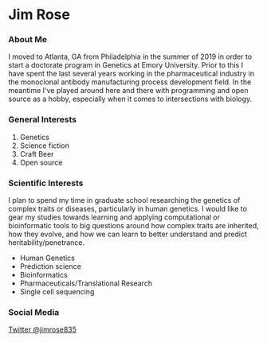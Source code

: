 # Jim Rose

### About Me

I moved to Atlanta, GA from Philadelphia in the summer of 2019 in order to start a doctorate program in Genetics at Emory University.
Prior to this I have spent the last several  years working in the pharmaceutical industry in the monoclonal antibody manufacturing process development field.
In the meantime I've played around here and there with programming and open source as a hobby, especially when it comes to intersections with biology.

### General  Interests

1. Genetics
2. Science fiction
3. Craft Beer
4. Open source

### Scientific Interests
I plan to spend my time in graduate school researching the genetics of complex traits or diseases, particularly in human genetics. I would like to gear my studies towards learning and applying computational or bioinformatic tools to big questions around how complex traits are inherited, how they evolve, and how we can learn to better understand and predict heritability/penetrance.

- Human Genetics
- Prediction science
- Bioinformatics
- Pharmaceuticals/Translational Research
- Single cell sequencing

### Social Media
[Twitter @jimrose835](https://twitter.com/jimrose835)
